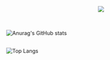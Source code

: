 <div align="center">
  <img src="https://i.imgur.com/JLKboOt.gif" />
</div>
<br><br>

![Anurag's GitHub stats](https://github-readme-stats.vercel.app/api?username=RungLyeok&show_icons=true&theme=radical)
<br><br>

![Top Langs](https://github-readme-stats.vercel.app/api/top-langs/?username=RungLyeok&layout=compact)
